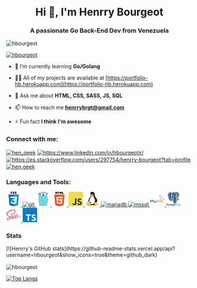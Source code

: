 <h1 align="center">Hi 👋, I'm Henrry Bourgeot</h1>
<h3 align="center">A passionate Go Back-End Dev from Venezuela</h3>

<p align="left"> <img src="https://komarev.com/ghpvc/?username=hbourgeot&label=Profile%20views&color=0e75b6&style=flat" alt="hbourgeot" /> </p>

<p align="left"> <a href="https://github.com/ryo-ma/github-profile-trophy"><img src="https://github-profile-trophy.vercel.app/?username=hbourgeot" alt="hbourgeot" /></a> </p>

- 🌱 I’m currently learning **Go/Golang**

- 👨‍💻 All of my projects are available at [https://portfolio-hb.herokuapp.com](https://portfolio-hb.herokuapp.com)

- 💬 Ask me about **HTML, CSS, SASS, JS, SQL**

- 📫 How to reach me **henrrybrgt@gmail.com**

- ⚡ Fun fact **I think I'm awesome**

<h3 align="left">Connect with me:</h3>
<p align="left">
<a href="https://twitter.com/hen_geek" target="blank"><img align="center" src="https://raw.githubusercontent.com/rahuldkjain/github-profile-readme-generator/master/src/images/icons/Social/twitter.svg" alt="hen_geek" height="30" width="40" /></a>
<a href="https://linkedin.com/in/https://www.linkedin.com/in/hbourgeotjr/" target="blank"><img align="center" src="https://raw.githubusercontent.com/rahuldkjain/github-profile-readme-generator/master/src/images/icons/Social/linked-in-alt.svg" alt="https://www.linkedin.com/in/hbourgeotjr/" height="30" width="40" /></a>
<a href="https://stackoverflow.com/users/https://es.stackoverflow.com/users/297754/henrry-bourgeot?tab=profile" target="blank"><img align="center" src="https://raw.githubusercontent.com/rahuldkjain/github-profile-readme-generator/master/src/images/icons/Social/stack-overflow.svg" alt="https://es.stackoverflow.com/users/297754/henrry-bourgeot?tab=profile" height="30" width="40" /></a>
<a href="https://instagram.com/hen.geek" target="blank"><img align="center" src="https://raw.githubusercontent.com/rahuldkjain/github-profile-readme-generator/master/src/images/icons/Social/instagram.svg" alt="hen.geek" height="30" width="40" /></a>
</p>

<h3 align="left">Languages and Tools:</h3>
<p align="left"> <a href="https://www.w3schools.com/css/" target="_blank" rel="noreferrer"> <img src="https://raw.githubusercontent.com/devicons/devicon/master/icons/css3/css3-original-wordmark.svg" alt="css3" width="40" height="40"/> </a> <a href="https://git-scm.com/" target="_blank" rel="noreferrer"> <img src="https://www.vectorlogo.zone/logos/git-scm/git-scm-icon.svg" alt="git" width="40" height="40"/> </a> <a href="https://golang.org" target="_blank" rel="noreferrer"> <img src="https://raw.githubusercontent.com/devicons/devicon/master/icons/go/go-original.svg" alt="go" width="40" height="40"/> </a> <a href="https://www.w3.org/html/" target="_blank" rel="noreferrer"> <img src="https://raw.githubusercontent.com/devicons/devicon/master/icons/html5/html5-original-wordmark.svg" alt="html5" width="40" height="40"/> </a> <a href="https://developer.mozilla.org/en-US/docs/Web/JavaScript" target="_blank" rel="noreferrer"> <img src="https://raw.githubusercontent.com/devicons/devicon/master/icons/javascript/javascript-original.svg" alt="javascript" width="40" height="40"/> </a> <a href="https://www.linux.org/" target="_blank" rel="noreferrer"> <img src="https://raw.githubusercontent.com/devicons/devicon/master/icons/linux/linux-original.svg" alt="linux" width="40" height="40"/> </a> <a href="https://mariadb.org/" target="_blank" rel="noreferrer"> <img src="https://www.vectorlogo.zone/logos/mariadb/mariadb-icon.svg" alt="mariadb" width="40" height="40"/> </a> <a href="https://www.microsoft.com/en-us/sql-server" target="_blank" rel="noreferrer"> <img src="https://www.svgrepo.com/show/303229/microsoft-sql-server-logo.svg" alt="mssql" width="40" height="40"/> </a> <a href="https://www.mysql.com/" target="_blank" rel="noreferrer"> <img src="https://raw.githubusercontent.com/devicons/devicon/master/icons/mysql/mysql-original-wordmark.svg" alt="mysql" width="40" height="40"/> </a> <a href="https://www.postgresql.org" target="_blank" rel="noreferrer"> <img src="https://raw.githubusercontent.com/devicons/devicon/master/icons/postgresql/postgresql-original-wordmark.svg" alt="postgresql" width="40" height="40"/> </a> <a href="https://sass-lang.com" target="_blank" rel="noreferrer"> <img src="https://raw.githubusercontent.com/devicons/devicon/master/icons/sass/sass-original.svg" alt="sass" width="40" height="40"/> </a> <a href="https://www.typescriptlang.org/" target="_blank" rel="noreferrer"> <img src="https://raw.githubusercontent.com/devicons/devicon/master/icons/typescript/typescript-original.svg" alt="typescript" width="40" height="40"/> </a> </p>

<h3 align="left">Stats</h3>
[![Henrry's GitHub stats](https://github-readme-stats.vercel.app/api?username=hbourgeot&show_icons=true&theme=github_dark)

<p><img align="center" src="https://github-readme-streak-stats.herokuapp.com/?user=hbourgeot&" alt="hbourgeot" /></p>

[![Top Langs](https://github-readme-stats.vercel.app/api/top-langs/?username=hbourgeot)](https://github.com/anuraghazra/github-readme-stats)

